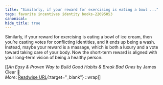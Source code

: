 ```yaml
---
title: "Similarly, if your reward for exercising is eating a bowl ..."
tags: favorite incentives identity books-22695053
canonical: 
hide_title: true
---
```


Similarly, if your reward for exercising is eating a bowl of ice cream, then you’re casting votes for conflicting identities, and it ends up being a wash. Instead, maybe your reward is a massage, which is both a luxury and a vote toward taking care of your body. Now the short-term reward is aligned with your long-term vision of being a healthy person.


[[<cite>_An Easy & Proven Way to Build Good Habits & Break Bad Ones_</cite> by James Clear 📕<br>
_More_: [Readwise URL](https://readwise.io/open/446271375){:target="_blank"}
::wrap]]